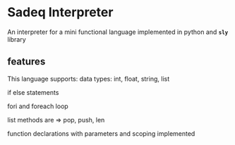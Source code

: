 # Sadeq Interpreter
An interpreter for a mini functional language implemented in python and **`sly`** library

## features
This language supports:
data types: int, float, string, list

if else statements

fori and foreach loop

list methods are => pop, push, len

function declarations with parameters and scoping implemented

